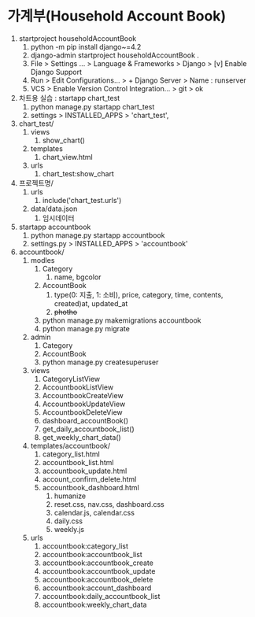 # 가계부(Household Account Book)
1. startproject householdAccountBook
   1. python -m pip install django~=4.2
   2. django-admin startproject householdAccountBook . 
   3. File > Settings ... > Language & Frameworks > Django > [v] Enable Django Support
   4. Run > Edit Configurations... > + Django Server > Name : runserver
   5. VCS > Enable Version Control Integration... > git > ok 
2. 차트용 실습 : startapp chart_test
   1. python manage.py startapp chart_test
   2. settings > INSTALLED_APPS > 'chart_test', 
3. chart_test/
   1. views
      1. show_chart()
   2. templates
      1. chart_view.html
   3. urls
      1. chart_test:show_chart
4. 프로젝트명/
   1. urls
      1. include('chart_test.urls')
   2. data/data.json
      1. 임시데이터
5. startapp accountbook
   1. python manage.py startapp accountbook
   2. settings.py > INSTALLED_APPS > 'accountbook'
6. accountbook/
   1. modles
      1. Category
         1. name, bgcolor
      2. AccountBook
         1. type(0: 지출, 1: 소비), price, category, time, contents, created)at, updated_at
         2. ~~photho~~
      3. python manage.py makemigrations accountbook
      4. python manage.py migrate
   2. admin
      1. Category
      2. AccountBook
      3. python manage.py createsuperuser
   3. views
      1. CategoryListView
      2. AccountbookListView
      3. AccountbookCreateView
      4. AccountbookUpdateView
      5. AccountbookDeleteView
      6. dashboard_accountBook()
      7. get_daily_accountbook_list()
      8. get_weekly_chart_data()
   4. templates/accountbook/
      1. category_list.html
      2. accountbook_list.html
      3. accountbook_update.html
      4. account_confirm_delete.html
      5. accountbook_dashboard.html
         1. humanize
         2. reset.css, nav.css, dashboard.css
         3. calendar.js, calendar.css
         4. daily.css
         5. weekly.js
   5. urls 
      1. accountbook:category_list
      2. accountbook:accountbook_list
      3. accountbook:accountbook_create
      4. accountbook:accountbook_update
      5. accountbook:accountbook_delete
      6. accountbook:account_dashboard
      7. accountbook:daily_accountbook_list
      8. accountbook:weekly_chart_data
